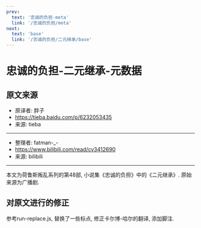 ```yaml
---
prev:
  text: '忠诚的负担-meta'
  link: '/忠诚的负担/meta'
next:
  text: 'base'
  link: '/忠诚的负担/二元继承/base'
---
```


# 忠诚的负担-二元继承-元数据

## 原文来源

+ 原译者: 胖子
+ <https://tieba.baidu.com/p/6232053435>
+ 来源: tieba

--------

+ 整理者: fatman-_-
+ <https://www.bilibili.com/read/cv3412690>
+ 来源: bilibili

--------

本文为荷鲁斯叛乱系列的第48部, 小说集《忠诚的负担》中的《二元继承》. 原始来源为广播剧.

## 对原文进行的修正

参考run-replace.js, 替换了一些标点, 修正卡尔博-哈尔的翻译, 添加脚注.
